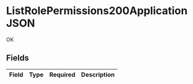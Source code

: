 # ListRolePermissions200ApplicationJSON

OK


## Fields

| Field       | Type        | Required    | Description |
| ----------- | ----------- | ----------- | ----------- |